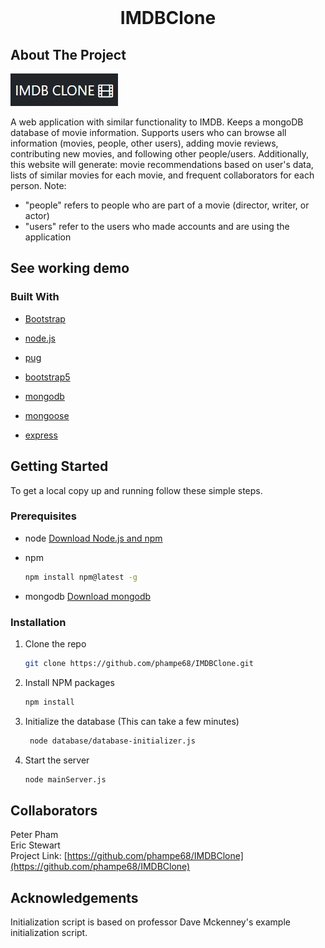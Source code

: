 <!-- PROJECT LOGO -->
<br />
<p align="center">
  <h1 align="center">IMDBClone</h1>

<!-- ABOUT THE PROJECT -->

## About The Project

[![Product Name Screen Shot][product-screenshot]](https://example.com)

A web application with similar functionality to IMDB. Keeps a mongoDB database of movie information. Supports users who
can browse all information (movies, people, other users), adding movie reviews, contributing new movies, and following other people/users.
Additionally, this website will generate: movie recommendations based on user's data, lists of similar movies for each movie, and frequent collaborators for each person.
Note:
<ul>
<li>"people" refers to people who are part of a movie (director, writer, or actor)</li>
<li>"users" refer to the users who made accounts and are using the application</li>
</ul>

## See working demo

### Built With

-   [Bootstrap](https://getbootstrap.com)

-   [node.js](https://nodejs.org/en/)
-   [pug](https://pugjs.org/)
-   [bootstrap5](https://getbootstrap.com/docs/5.0/getting-started/introduction/)
-   [mongodb](https://www.mongodb.com/)
-   [mongoose](https://mongoosejs.com/)
-   [express](https://expressjs.com/)

<!-- GETTING STARTED -->

## Getting Started

To get a local copy up and running follow these simple steps.

### Prerequisites

-   node
    [Download Node.js and npm](https://nodejs.org/en/download/)

-   npm
    ```sh
    npm install npm@latest -g
    ```
-   mongodb
    [Download mongodb](https://www.mongodb.com/try/download/community)

### Installation

1. Clone the repo
   ```sh
   git clone https://github.com/phampe68/IMDBClone.git
   ```
2. Install NPM packages
    ```sh
    npm install
    ```
3. Initialize the database (This can take a few minutes)
    ```sh
     node database/database-initializer.js
    ```
4. Start the server
    ```sh
    node mainServer.js
    ```

<!-- Collaborators -->

## Collaborators

Peter Pham 
<br>
Eric Stewart 
<br>
Project Link: [https://github.com/phampe68/IMDBClone](https://github.com/phampe68/IMDBClone)

<!-- ACKNOWLEDGEMENTS -->

## Acknowledgements

Initialization script is based on professor Dave Mckenney's example initialization script.

[product-screenshot]: ./images/IMDBCloneLogo.jpg
